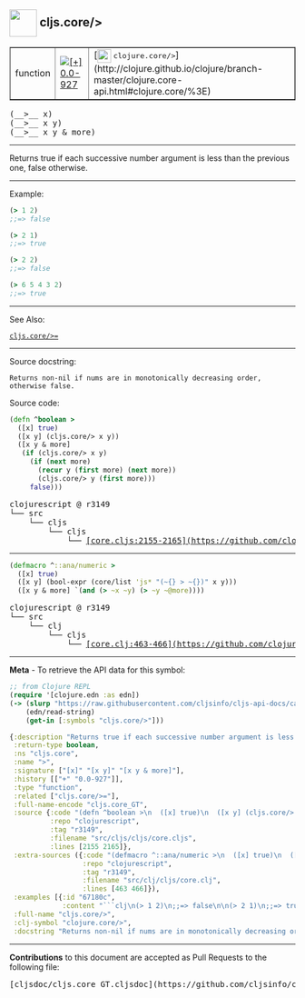## <img width="48px" valign="middle" src="http://i.imgur.com/Hi20huC.png"> cljs.core/>

 <table border="1">
<tr>

<td>function</td>
<td><a href="https://github.com/cljsinfo/cljs-api-docs/tree/0.0-927"><img valign="middle" alt="[+] 0.0-927" src="https://img.shields.io/badge/+-0.0--927-lightgrey.svg"></a> </td>
<td>
[<img height="24px" valign="middle" src="http://i.imgur.com/1GjPKvB.png"> <samp>clojure.core/></samp>](http://clojure.github.io/clojure/branch-master/clojure.core-api.html#clojure.core/%3E)
</td>
</tr>
</table>

 <samp>
(__>__ x)<br>
</samp>
 <samp>
(__>__ x y)<br>
</samp>
 <samp>
(__>__ x y & more)<br>
</samp>

---

Returns true if each successive number argument is less than the previous
one, false otherwise.

---

Example:

```clj
(> 1 2)
;;=> false

(> 2 1)
;;=> true

(> 2 2)
;;=> false

(> 6 5 4 3 2)
;;=> true
```

---

See Also:

[`cljs.core/>=`](cljs.core_GTEQ.md)<br>

---

Source docstring:

```
Returns non-nil if nums are in monotonically decreasing order,
otherwise false.
```

Source code:

```clj
(defn ^boolean >
  ([x] true)
  ([x y] (cljs.core/> x y))
  ([x y & more]
   (if (cljs.core/> x y)
     (if (next more)
       (recur y (first more) (next more))
       (cljs.core/> y (first more)))
     false)))
```

 <pre>
clojurescript @ r3149
└── src
    └── cljs
        └── cljs
            └── <ins>[core.cljs:2155-2165](https://github.com/clojure/clojurescript/blob/r3149/src/cljs/cljs/core.cljs#L2155-L2165)</ins>
</pre>


---

```clj
(defmacro ^::ana/numeric >
  ([x] true)
  ([x y] (bool-expr (core/list 'js* "(~{} > ~{})" x y)))
  ([x y & more] `(and (> ~x ~y) (> ~y ~@more))))
```

 <pre>
clojurescript @ r3149
└── src
    └── clj
        └── cljs
            └── <ins>[core.clj:463-466](https://github.com/clojure/clojurescript/blob/r3149/src/clj/cljs/core.clj#L463-L466)</ins>
</pre>

---

__Meta__ - To retrieve the API data for this symbol:

```clj
;; from Clojure REPL
(require '[clojure.edn :as edn])
(-> (slurp "https://raw.githubusercontent.com/cljsinfo/cljs-api-docs/catalog/cljs-api.edn")
    (edn/read-string)
    (get-in [:symbols "cljs.core/>"]))
```

```clj
{:description "Returns true if each successive number argument is less than the previous\none, false otherwise.",
 :return-type boolean,
 :ns "cljs.core",
 :name ">",
 :signature ["[x]" "[x y]" "[x y & more]"],
 :history [["+" "0.0-927"]],
 :type "function",
 :related ["cljs.core/>="],
 :full-name-encode "cljs.core_GT",
 :source {:code "(defn ^boolean >\n  ([x] true)\n  ([x y] (cljs.core/> x y))\n  ([x y & more]\n   (if (cljs.core/> x y)\n     (if (next more)\n       (recur y (first more) (next more))\n       (cljs.core/> y (first more)))\n     false)))",
          :repo "clojurescript",
          :tag "r3149",
          :filename "src/cljs/cljs/core.cljs",
          :lines [2155 2165]},
 :extra-sources ({:code "(defmacro ^::ana/numeric >\n  ([x] true)\n  ([x y] (bool-expr (core/list 'js* \"(~{} > ~{})\" x y)))\n  ([x y & more] `(and (> ~x ~y) (> ~y ~@more))))",
                  :repo "clojurescript",
                  :tag "r3149",
                  :filename "src/clj/cljs/core.clj",
                  :lines [463 466]}),
 :examples [{:id "67180c",
             :content "```clj\n(> 1 2)\n;;=> false\n\n(> 2 1)\n;;=> true\n\n(> 2 2)\n;;=> false\n\n(> 6 5 4 3 2)\n;;=> true\n```"}],
 :full-name "cljs.core/>",
 :clj-symbol "clojure.core/>",
 :docstring "Returns non-nil if nums are in monotonically decreasing order,\notherwise false."}

```

---

__Contributions__ to this document are accepted as Pull Requests to the following file:

 <pre>
[cljsdoc/cljs.core_GT.cljsdoc](https://github.com/cljsinfo/cljs-api-docs/blob/master/cljsdoc/cljs.core_GT.cljsdoc)
</pre>

